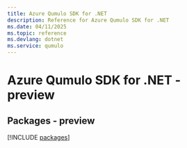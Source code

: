 ```yaml
---
title: Azure Qumulo SDK for .NET
description: Reference for Azure Qumulo SDK for .NET
ms.date: 04/11/2025
ms.topic: reference
ms.devlang: dotnet
ms.service: qumulo
---
```

# Azure Qumulo SDK for .NET - preview
## Packages - preview
[!INCLUDE [packages](qumulo-index.md)]